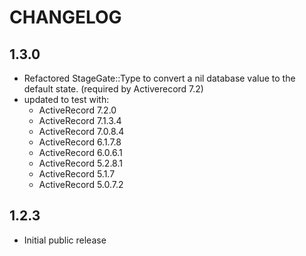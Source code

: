 # CHANGELOG

## 1.3.0

- Refactored StageGate::Type to convert a nil database value to the default state. (required by Activerecord 7.2)
- updated to test with:
  - ActiveRecord 7.2.0
  - ActiveRecord 7.1.3.4
  - ActiveRecord 7.0.8.4
  - ActiveRecord 6.1.7.8
  - ActiveRecord 6.0.6.1
  - ActiveRecord 5.2.8.1
  - ActiveRecord 5.1.7
  - ActiveRecord 5.0.7.2


## 1.2.3

- Initial public release

